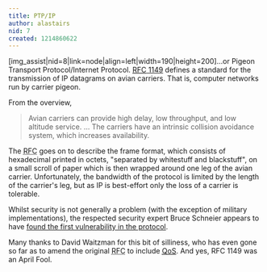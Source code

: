 ```yaml
---
title: PTP/IP
author: alastairs
nid: 7
created: 1214860622
---
```

[img_assist|nid=8|link=node|align=left|width=190|height=200]...or Pigeon Transport Protocol/Internet Protocol.  <a href="http://www.faqs.org/rfcs/rfc1149.html" title="RFC 1149: A Standard for the Transmission of IP Datagrams on Avian Carriers"><abbr title="Request for Comments">RFC</abbr> 1149</a> defines a standard for the transmission of IP datagrams on avian carriers.  That is, computer networks run by carrier pigeon.

From the overview,

<blockquote>Avian carriers can provide high delay, low throughput, and low altitude service. &hellip; The carriers have an intrinsic collision avoidance system, which increases availability.  </blockquote>
<!--break-->
The <abbr title="Request for Comments">RFC</abbr> goes on to describe the frame format, which consists of hexadecimal printed in octets, "separated by whitestuff and blackstuff", on a small scroll of paper which is then wrapped around one leg of the avian carrier.  Unfortunately, the bandwidth of the protocol is limited by the length of the carrier's leg, but as IP is best-effort only the loss of a carrier is tolerable.  

Whilst security is not generally a problem (with the exception of military implementations), the respected security expert Bruce Schneier appears to have <a href="http://www.schneier.com/blog/archives/2008/06/carrier_pigeons.html" title="Schneier on Security: Carrier Pigeons Bringing Contraband into Prisons">found the first vulnerability in the protocol</a>.

Many thanks to David Waitzman for this bit of silliness, who has even gone so far as to amend the original <abbr title="Request for Comments">RFC</abbr> to include <a href="http://www.faqs.org/rfcs/rfc2549.html" title="IP over Avian Carriers with Quality of Service"><abbr title="Quality of Service">QoS</abbr></a>.  And yes, RFC 1149 was an April Fool.

